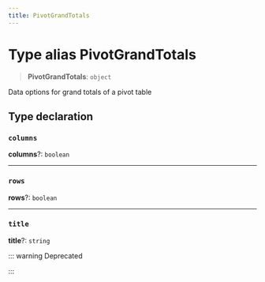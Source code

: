 ```yaml
---
title: PivotGrandTotals
---
```


# Type alias PivotGrandTotals

> **PivotGrandTotals**: `object`

Data options for grand totals of a pivot table

## Type declaration

### `columns`

**columns**?: `boolean`

***

### `rows`

**rows**?: `boolean`

***

### `title`

**title**?: `string`

::: warning Deprecated

:::
